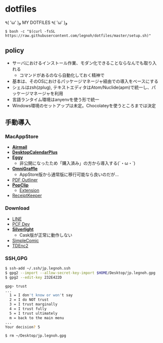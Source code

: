 dotfiles
========

٩( 'ω' )و  MY DOTFILES  ٩( 'ω' )و

```
$ bash -c "$(curl -fsSL https://raw.githubusercontent.com/legnoh/dotfiles/master/setup.sh)"
```

## policy
- サーバにおけるインストール作業、モダン化できることならなんでも取り入れる
  - コマンドがあるのなら自動化しておく精神で
- 基本は、そのOSにおけるパッケージマネージャ経由での導入をベースにする
- シェルはzsh(zplug), テキストエディタはAtom/Nuclide(apm)で統一し、パッケージマネージャを利用
- 言語ランタイム環境はanyenvを使う形で統一
- Windows環境のセットアップは未定。Chocolateyを使うところまでは決定

##  手動導入

### MacAppStore
- [**Airmail**](https://itunes.apple.com/jp/app/airmail-3/id918858936)
- [**DesktopCalendarPlus**](https://itunes.apple.com/jp/app/desktop-calendar-plus/id524688159)
- [**Eggy**](https://itunes.apple.com/jp/app/eggy/id564780170)
  - 非公開になったため「購入済み」の方から導入する(´・ω・`) 
- [**OmniGraffle**](https://itunes.apple.com/jp/app/omnigraffle-6/id711830901)
  - AppStore版から通常版に移行可能なら良いのだが...
- [PDF Outliner](https://itunes.apple.com/jp/app/pdfoutliner/id420874236)
- [**PopClip**](https://itunes.apple.com/jp/app/popclip/id445189367)
  - [Extension](https://pilotmoon.com/popclip/extensions/)
- [ReceiptKeeper](https://itunes.apple.com/jp/app/receiptkeeper/id413449473) 

### Download
- [LINE](https://itunes.apple.com/jp/app/line/id539883307)
- [PCF Dev](https://github.com/pivotal-cf/pcfdev/releases)
- [**Silverlight**](https://www.microsoft.com/silverlight/)
  - Cask版が正常に動作しない
- [SimpleComic](http://dancingtortoise.com/simplecomic/)
- [TDEnc2](http://tdenc.com/TDEnc2/download/)

### SSH,GPG
```bash
$ ssh-add ~/.ssh/jp.legnoh.ssh
$ gpg2 --import --allow-secret-key-import $HOME/Desktop/jp.legnoh.gpg
$ gpg2 --edit-key 232E422D

gpg> trust
...
  1 = I don't know or won't say
  2 = I do NOT trust
  3 = I trust marginally
  4 = I trust fully
  5 = I trust ultimately
  m = back to the main menu
...
Your decision? 5

$ rm ~/Desktop/jp.legnoh.gpg
```
